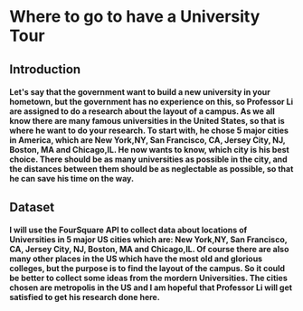 
# Where to go to have a University Tour

## Introduction

#### Let's say that the government want to build a new university in your hometown, but the government has no experience on this, so Professor Li are assigned to do a research about the layout of a campus. As we all know there are many famous universities in the United States, so that is where he want to do your research. To start with, he chose 5 major cities in America, which are New York,NY, San Francisco, CA, Jersey City, NJ, Boston, MA and Chicago,IL. He now wants to know, which city is his best choice. There should be as many universities as possible in the city, and the distances between them should be as neglectable as possible, so that he can save his time on the way.

## Dataset

#### I will use the FourSquare API to collect data about locations of Universities in 5 major US cities which are: New York,NY, San Francisco, CA, Jersey City, NJ, Boston, MA and Chicago,IL. Of course there are also many other places in the US which have the most old and glorious colleges, but the purpose is to find the layout of the campus. So it could be better to collect some ideas from the mordern Universities. The cities chosen are metropolis in the  US and I am hopeful that Professor Li will get satisfied to get his  research done here.




```python

```
